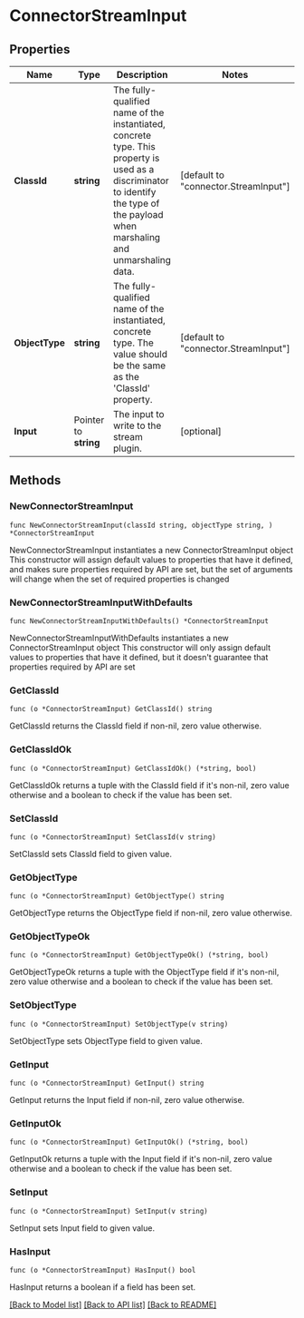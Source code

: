 # ConnectorStreamInput

## Properties

Name | Type | Description | Notes
------------ | ------------- | ------------- | -------------
**ClassId** | **string** | The fully-qualified name of the instantiated, concrete type. This property is used as a discriminator to identify the type of the payload when marshaling and unmarshaling data. | [default to "connector.StreamInput"]
**ObjectType** | **string** | The fully-qualified name of the instantiated, concrete type. The value should be the same as the &#39;ClassId&#39; property. | [default to "connector.StreamInput"]
**Input** | Pointer to **string** | The input to write to the stream plugin. | [optional] 

## Methods

### NewConnectorStreamInput

`func NewConnectorStreamInput(classId string, objectType string, ) *ConnectorStreamInput`

NewConnectorStreamInput instantiates a new ConnectorStreamInput object
This constructor will assign default values to properties that have it defined,
and makes sure properties required by API are set, but the set of arguments
will change when the set of required properties is changed

### NewConnectorStreamInputWithDefaults

`func NewConnectorStreamInputWithDefaults() *ConnectorStreamInput`

NewConnectorStreamInputWithDefaults instantiates a new ConnectorStreamInput object
This constructor will only assign default values to properties that have it defined,
but it doesn't guarantee that properties required by API are set

### GetClassId

`func (o *ConnectorStreamInput) GetClassId() string`

GetClassId returns the ClassId field if non-nil, zero value otherwise.

### GetClassIdOk

`func (o *ConnectorStreamInput) GetClassIdOk() (*string, bool)`

GetClassIdOk returns a tuple with the ClassId field if it's non-nil, zero value otherwise
and a boolean to check if the value has been set.

### SetClassId

`func (o *ConnectorStreamInput) SetClassId(v string)`

SetClassId sets ClassId field to given value.


### GetObjectType

`func (o *ConnectorStreamInput) GetObjectType() string`

GetObjectType returns the ObjectType field if non-nil, zero value otherwise.

### GetObjectTypeOk

`func (o *ConnectorStreamInput) GetObjectTypeOk() (*string, bool)`

GetObjectTypeOk returns a tuple with the ObjectType field if it's non-nil, zero value otherwise
and a boolean to check if the value has been set.

### SetObjectType

`func (o *ConnectorStreamInput) SetObjectType(v string)`

SetObjectType sets ObjectType field to given value.


### GetInput

`func (o *ConnectorStreamInput) GetInput() string`

GetInput returns the Input field if non-nil, zero value otherwise.

### GetInputOk

`func (o *ConnectorStreamInput) GetInputOk() (*string, bool)`

GetInputOk returns a tuple with the Input field if it's non-nil, zero value otherwise
and a boolean to check if the value has been set.

### SetInput

`func (o *ConnectorStreamInput) SetInput(v string)`

SetInput sets Input field to given value.

### HasInput

`func (o *ConnectorStreamInput) HasInput() bool`

HasInput returns a boolean if a field has been set.


[[Back to Model list]](../README.md#documentation-for-models) [[Back to API list]](../README.md#documentation-for-api-endpoints) [[Back to README]](../README.md)


